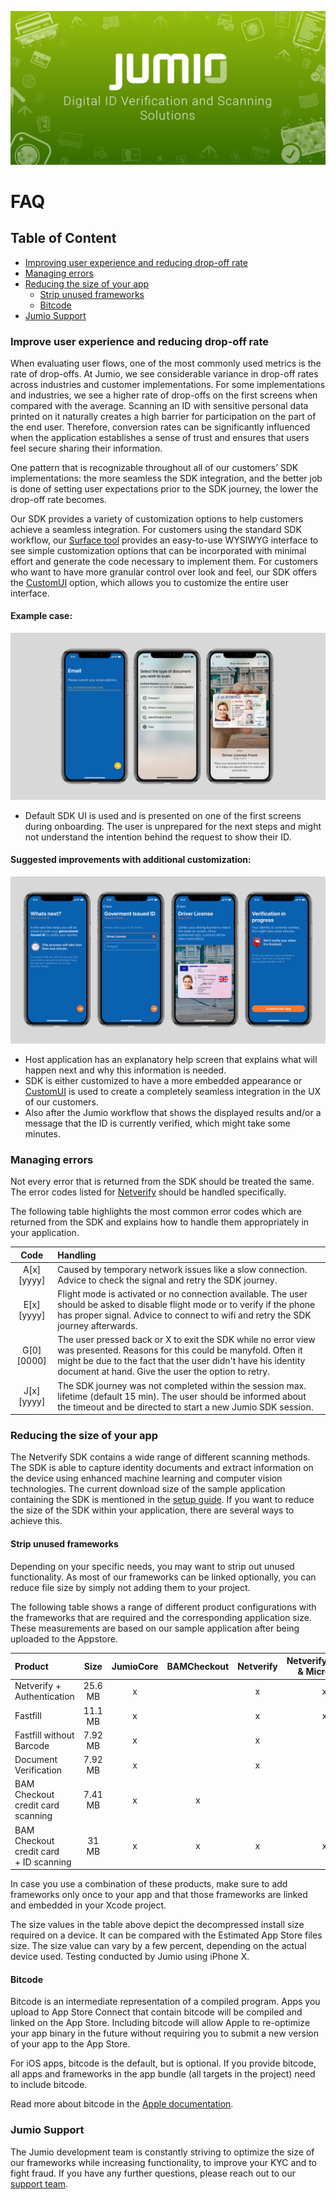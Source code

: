 ![FAQ](images/jumio_feature_graphic.jpg)

# FAQ

## Table of Content
- [Improving user experience and reducing drop-off rate](#improving-user-experience-and-reducing-drop-off-rate)
- [Managing errors](#managing-errors)
- [Reducing the size of your app](#reducing-the-size-of-your-app)
	- [Strip unused frameworks](#strip-unused-frameworks)
	- [Bitcode](#bitcode)
- [Jumio Support](#jumio-spport)

### Improve user experience and reducing drop-off rate
When evaluating user flows, one of the most commonly used metrics is the rate of drop-offs. At Jumio, we see considerable variance in drop-off rates across industries and customer implementations. For some implementations and industries, we see a higher rate of drop-offs on the first screens when compared with the average. 
Scanning an ID with sensitive personal data printed on it naturally creates a high barrier for participation on the part of the end user. Therefore, conversion rates can be significantly influenced when the application establishes a sense of trust and ensures that users feel secure sharing their information.

One pattern that is recognizable throughout all of our customers’ SDK implementations: the more seamless the SDK integration, and the better job is done of setting user expectations prior to the SDK journey, the lower the drop-off rate becomes.
  
Our SDK provides a variety of customization options to help customers achieve a seamless integration. For customers using the standard SDK workflow, our [Surface tool](https://jumio.github.io/surface-ios/) provides an easy-to-use WYSIWYG interface to see simple customization options that can be incorporated with minimal effort and generate the code necessary to implement them. For customers who want to have more granular control over look and feel, our SDK offers the [CustomUI](https://github.com/Jumio/mobile-sdk-ios/blob/master/docs/integration_netverify-fastfill.md#custom-ui) option, which allows you to customize the entire user interface.

#### Example case:
![Onboarding bad case](images/onboardingBadCase.jpg)
- Default SDK UI is used and is presented on one of the first screens during onboarding. The user is unprepared for the next steps and might not understand the intention behind the request to show their ID.

#### Suggested improvements with additional customization:
![Onboarding good case](images/onboardingGoodCase.jpg)
 - Host application has an explanatory help screen that explains what will happen next and why this information is needed.
 - SDK is either customized to have a more embedded appearance or [CustomUI](https://github.com/Jumio/mobile-sdk-ios/blob/master/docs/integration_netverify-fastfill.md#custom-ui) is used to create a completely seamless integration in the UX of our customers.
 - Also after the Jumio workflow that shows the displayed results and/or a message that the ID is currently verified, which might take some minutes.
 
### Managing errors
Not every error that is returned from the SDK should be treated the same. The error codes listed for [Netverify](https://github.com/Jumio/mobile-sdk-ios/blob/master/docs/integration_netverify-fastfill.md#error-codes) should be handled specifically.

The following table highlights the most common error codes which are returned from the SDK and explains how to handle them appropriately in your application.

|Code|Handling|
|:--------------:|:--------------|
|A[x][yyyy]| Caused by temporary network issues like a slow connection. Advice to check the signal and retry the SDK journey. |
|E[x][yyyy]| Flight mode is activated or no connection available. The user should be asked to disable flight mode or to verify if the phone has proper signal. Advice to connect to wifi and retry the SDK journey afterwards. |
|G[0][0000]| The user pressed back or X to exit the SDK while no error view was presented. Reasons for this could be manyfold. Often it might be due to the fact that the user  didn't have his identity document at hand. Give the user the option to retry. |
|J[x][yyyy]| The SDK journey was not completed within the session max. lifetime (default 15 min). The user should be informed about the timeout and be directed to start a new Jumio SDK session. |


### Reducing the size of your app
The Netverify SDK contains a wide range of different scanning methods. The SDK is able to capture identity documents and extract information on the device using enhanced machine learning and computer vision technologies. The current download size of the sample application containing the SDK is mentioned in the [setup guide](https://github.com/Jumio/mobile-sdk-ios#manually). If you want to reduce the size of the SDK within your application, there are several ways to achieve this.

#### Strip unused frameworks
Depending on your specific needs, you may want to strip out unused functionality. As most of our frameworks can be linked optionally, you can reduce file size by simply not adding them to your project.

The following table shows a range of different product configurations with the frameworks that are required and the corresponding application size. These measurements are based on our sample application after being uploaded to the Appstore.

| Product | Size | JumioCore | BAMCheckout | Netverify | NetverifyBarcode & MicroBlink | NetverifyFace & ZoomAuthenticationHybrid |
| :--- | :---: | :---: | :---: | :---: | :---: | :---: |
| Netverify + Authentication | 25.6 MB | x |  | x | x | x |
| Fastfill | 11.1 MB | x |  | x | x |  |
| Fastfill without Barcode | 7.92 MB | x |  | x |  |  |
| Document Verification | 7.92 MB | x |  | x |  |  |
| BAM Checkout credit card scanning | 7.41 MB | x | x |  |  |  |
| BAM Checkout credit card<br/>+ ID scanning | 31 MB | x | x | x | x | x |

In case you use a combination of these products, make sure to add frameworks only once to your app and that those frameworks are linked and embedded in your Xcode project.

The size values in the table above depict the decompressed install size required on a device. It can be compared with the Estimated App Store files size. The size value can vary by a few percent, depending on the actual device used. Testing conducted by Jumio using iPhone X.

#### Bitcode
Bitcode is an intermediate representation of a compiled program. Apps you upload to App Store Connect that contain bitcode will be compiled and linked on the App Store. Including bitcode will allow Apple to re-optimize your app binary in the future without requiring you to submit a new version of your app to the App Store.

For iOS apps, bitcode is the default, but is optional.
If you provide bitcode, all apps and frameworks in the app bundle (all targets in the project) need to include bitcode.

Read more about bitcode in the [Apple documentation](https://help.apple.com/xcode/mac/current/#/devbbdc5ce4f).

### Jumio Support
The Jumio development team is constantly striving to optimize the size of our frameworks while increasing functionality, to improve your KYC and to fight fraud. If you have any further questions, please reach out to our [support team](mailto:support@jumio.com).

